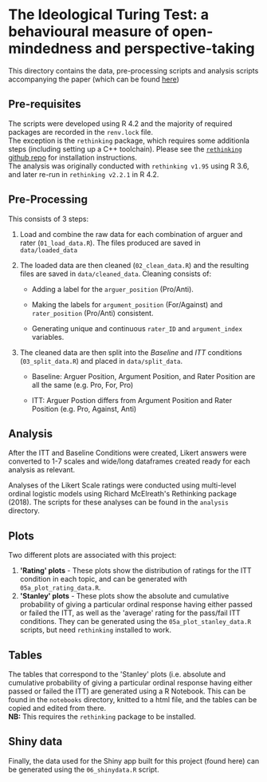# The Ideological Turing Test: a behavioural measure of open-mindedness and perspective-taking 

This directory contains the data, pre-processing scripts and analysis scripts accompanying the paper (which can be found [here]())

## Pre-requisites

The scripts were developed using R 4.2 and the majority of required packages are recorded in the `renv.lock` file.  
The exception is the `rethinking` package, which requires some additionla steps (including setting up a C++ toolchain). Please see the [`rethinking` github repo](https://github.com/rmcelreath/rethinking) for installation instructions.  
The analysis was originally conducted with `rethinking v1.95` using R 3.6, and later re-run in `rethinking v2.2.1` in R 4.2.

## Pre-Processing

This consists of 3 steps:

1.  Load and combine the raw data for each combination of arguer and rater (`01_load_data.R`). The files produced are saved in `data/loaded_data`

2.  The loaded data are then cleaned (`02_clean_data.R`) and the resulting files are saved in `data/cleaned_data`. Cleaning consists of:

    -   Adding a label for the `arguer_position` (Pro/Anti).

    -   Making the labels for `argument_position` (For/Against) and `rater_position` (Pro/Anti) consistent.

    -   Generating unique and continuous `rater_ID` and `argument_index` variables.
    
3.  The cleaned data are then split into the _Baseline_ and _ITT_ conditions (`03_split_data.R`) and placed in `data/split_data`.

    - Baseline: Arguer Position, Argument Position, and Rater Position are all the same (e.g. Pro, For, Pro)
    
    - ITT: Arguer Postion differs from Argument Position and Rater Position (e.g. Pro, Against, Anti)
    
## Analysis

After the ITT and Baseline Conditions were created, Likert answers were converted to 1-7 scales and wide/long dataframes created ready for each analysis as relevant.

Analyses of the Likert Scale ratings were conducted using multi-level ordinal logistic models using Richard McElreath's Rethinking package (2018). The scripts for these analyses can be found in the `analysis` directory.

## Plots

Two different plots are associated with this project:

1. __'Rating' plots__ - These plots show the distribution of ratings for the ITT condition in each topic, and can be generated with `05a_plot_rating_data.R`.
2. __'Stanley' plots__ - These plots show the absolute and cumulative probability of giving a particular ordinal response having either passed or failed the ITT, as well as the 'average' rating for the pass/fail ITT conditions. They can be generated using the `05a_plot_stanley_data.R` scripts, but need `rethinking` installed to work.

## Tables

The tables that correspond to the 'Stanley' plots (i.e. absolute and cumulative probability of giving a particular ordinal response having either passed or failed the ITT) are generated using a R Notebook. This can be found in the `notebooks` directory, knitted to a html file, and the tables can be copied and edited from there.  
__NB:__ This requires the `rethinking` package to be installed.

## Shiny data

Finally, the data used for the Shiny app built for this project (found here) can be generated using the `06_shinydata.R` script.
